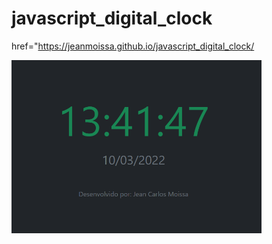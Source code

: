 # javascript_digital_clock

<a>href="https://jeanmoissa.github.io/javascript_digital_clock/</a>

<a href="https://jeanmoissa.github.io/javascript_digital_clock"/></a>

<img src="https://github.com/jeanmoissa/javascript_digital_clock/blob/main/Capturar.PNG" width="400px"/>
